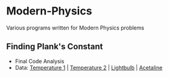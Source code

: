 # Modern-Physics
Various programs written for Modern Physics problems

## Finding Plank's Constant
* Final Code Analysis
* Data: [Temperature 1](T1.csv) | [Temperature 2]() | [Lightbulb]() | [Acetaline]()
